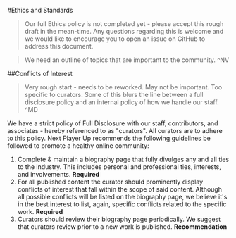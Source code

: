 #Ethics and Standards

> Our full Ethics policy is not completed yet - please accept this rough draft in the mean-time. Any questions regarding this is welcome and we would like to encourage you to open an issue on GitHub to address this document.

> We need an outline of topics that are important to the community. ^NV

##Conflicts of Interest

> Very rough start - needs to be reworked. May not be important. Too specific to curators. Some of this blurs the line between a full disclosure policy and an internal policy of how we handle our staff. ^MD

We have a strict policy of Full Disclosure with our staff, contributors, and associates - hereby referenced to as "curators". All curators are to adhere to this policy. Next Player Up recommends the following guidelines be followed to promote a healthy online community:

1. Complete & maintain a biography page that fully divulges any and all ties to the industry. This includes personal and professional ties, interests, and involvements. **Required**
2. For all published content the curator should prominently display conflicts of interest that fall within the scope of said content. Although all possible conflicts will be listed on the biography page, we believe it's in the best interest to list, again, specific conflicts related to the specific work. **Required**
3. Curators should review their biography page periodically. We suggest that curators review prior to a new work is published. **Recommendation**
